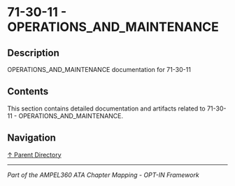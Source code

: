 # 71-30-11 - OPERATIONS_AND_MAINTENANCE

## Description

OPERATIONS_AND_MAINTENANCE documentation for 71-30-11

## Contents

This section contains detailed documentation and artifacts related to 71-30-11 - OPERATIONS_AND_MAINTENANCE.

## Navigation

[↑ Parent Directory](../README.md)

---

*Part of the AMPEL360 ATA Chapter Mapping - OPT-IN Framework*
